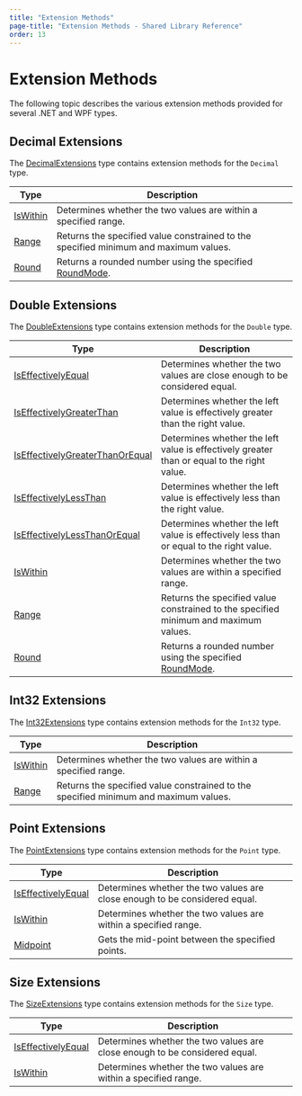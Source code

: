 ```yaml
---
title: "Extension Methods"
page-title: "Extension Methods - Shared Library Reference"
order: 13
---
```

# Extension Methods

The following topic describes the various extension methods provided for several .NET and WPF types.

## Decimal Extensions

The [DecimalExtensions](xref:@ActiproUIRoot.Extensions.DecimalExtensions) type contains extension methods for the `Decimal` type.

| Type | Description |
|-----|-----|
| [IsWithin](xref:@ActiproUIRoot.Extensions.DecimalExtensions.IsWithin*) | Determines whether the two values are within a specified range. |
| [Range](xref:@ActiproUIRoot.Extensions.DecimalExtensions.Range*) | Returns the specified value constrained to the specified minimum and maximum values. |
| [Round](xref:@ActiproUIRoot.Extensions.DecimalExtensions.Round*) | Returns a rounded number using the specified [RoundMode](xref:@ActiproUIRoot.Controls.RoundMode). |

## Double Extensions

The [DoubleExtensions](xref:@ActiproUIRoot.Extensions.DoubleExtensions) type contains extension methods for the `Double` type.

| Type | Description |
|-----|-----|
| [IsEffectivelyEqual](xref:@ActiproUIRoot.Extensions.DoubleExtensions.IsEffectivelyEqual*) | Determines whether the two values are close enough to be considered equal. |
| [IsEffectivelyGreaterThan](xref:@ActiproUIRoot.Extensions.DoubleExtensions.IsEffectivelyGreaterThan*) | Determines whether the left value is effectively greater than the right value. |
| [IsEffectivelyGreaterThanOrEqual](xref:@ActiproUIRoot.Extensions.DoubleExtensions.IsEffectivelyGreaterThanOrEqual*) | Determines whether the left value is effectively greater than or equal to the right value. |
| [IsEffectivelyLessThan](xref:@ActiproUIRoot.Extensions.DoubleExtensions.IsEffectivelyLessThan*) | Determines whether the left value is effectively less than the right value. |
| [IsEffectivelyLessThanOrEqual](xref:@ActiproUIRoot.Extensions.DoubleExtensions.IsEffectivelyLessThanOrEqual*) | Determines whether the left value is effectively less than or equal to the right value. |
| [IsWithin](xref:@ActiproUIRoot.Extensions.DoubleExtensions.IsWithin*) | Determines whether the two values are within a specified range. |
| [Range](xref:@ActiproUIRoot.Extensions.DoubleExtensions.Range*) | Returns the specified value constrained to the specified minimum and maximum values. |
| [Round](xref:@ActiproUIRoot.Extensions.DoubleExtensions.Round*) | Returns a rounded number using the specified [RoundMode](xref:@ActiproUIRoot.Controls.RoundMode). |

## Int32 Extensions

The [Int32Extensions](xref:@ActiproUIRoot.Extensions.Int32Extensions) type contains extension methods for the `Int32` type.

| Type | Description |
|-----|-----|
| [IsWithin](xref:@ActiproUIRoot.Extensions.Int32Extensions.IsWithin*) | Determines whether the two values are within a specified range. |
| [Range](xref:@ActiproUIRoot.Extensions.Int32Extensions.Range*) | Returns the specified value constrained to the specified minimum and maximum values. |

## Point Extensions

The [PointExtensions](xref:@ActiproUIRoot.Extensions.PointExtensions) type contains extension methods for the `Point` type.

| Type | Description |
|-----|-----|
| [IsEffectivelyEqual](xref:@ActiproUIRoot.Extensions.PointExtensions.IsEffectivelyEqual*) | Determines whether the two values are close enough to be considered equal. |
| [IsWithin](xref:@ActiproUIRoot.Extensions.PointExtensions.IsWithin*) | Determines whether the two values are within a specified range. |
| [Midpoint](xref:@ActiproUIRoot.Extensions.PointExtensions.Midpoint*) | Gets the mid-point between the specified points. |

## Size Extensions

The [SizeExtensions](xref:@ActiproUIRoot.Extensions.SizeExtensions) type contains extension methods for the `Size` type.

| Type | Description |
|-----|-----|
| [IsEffectivelyEqual](xref:@ActiproUIRoot.Extensions.SizeExtensions.IsEffectivelyEqual*) | Determines whether the two values are close enough to be considered equal. |
| [IsWithin](xref:@ActiproUIRoot.Extensions.SizeExtensions.IsWithin*) | Determines whether the two values are within a specified range. |
